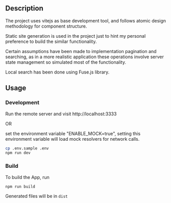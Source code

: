 ## Description
The project uses vitejs as base development tool, and follows atomic design methodology for component
structure.

Static site generation is used in the project just to hint my personal preference to build the similar
functionality.

Certain assumptions have been made to implementation pagination and searching, as in a more realistic
application these operations involve server state management so simulated most of the functionality.

Local search has been done using Fuse.js library.

## Usage

### Development

Run the remote server and visit http://localhost:3333

OR

set the environment variable "ENABLE_MOCK=true", setting this environment variable will load mock resolvers
for network calls.
```bash
cp .env.sample .env
npm run dev
```

### Build

To build the App, run

```bash
npm run build
```

Generated files will be in `dist`
